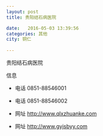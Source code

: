 ```yaml
--- 
layout: post 
title: 贵阳结石病医院

date:   2016-05-03 13:39:56 
categories: 其他  
city: 铜仁
  
--- 
```

   
贵阳结石病医院

信息
 - 电话 0851-88546001

 - 电话 0851-88546002

 - 网址 http://www.qlxzhuanke.com

 - 网址 http://www.gyjsbyy.com


